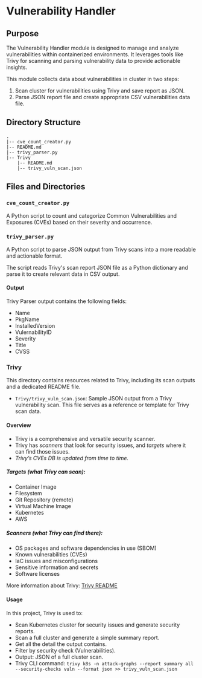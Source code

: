 # Vulnerability Handler

## Purpose

The Vulnerability Handler module is designed to manage and analyze vulnerabilities within containerized environments. It leverages tools like Trivy for scanning and parsing vulnerability data to provide actionable insights.

This module collects data about vulnerabilities in cluster in two steps:
1. Scan cluster for vulnerabilities using Trivy and save report as JSON.
2. Parse JSON report file and create appropriate CSV vulnerabilities data file.


## Directory Structure

```
.
|-- cve_count_creator.py
|-- README.md
|-- trivy_parser.py
|-- Trivy
    |-- README.md
    |-- trivy_vuln_scan.json
```


## Files and Directories

### `cve_count_creator.py`
A Python script to count and categorize Common Vulnerabilities and Exposures (CVEs) based on their severity and occurrence.

### `trivy_parser.py`
A Python script to parse JSON output from Trivy scans into a more readable and actionable format.

The script reads Trivy's scan report JSON file as a Python dictionary and parse it to create relevant data in CSV output.

#### Output 
Trivy Parser output contains the following fields:
* Name
* PkgName
* InstalledVersion
* VulernabilityID
* Severity
* Title
* CVSS


### Trivy

This directory contains resources related to Trivy, including its scan outputs and a dedicated README file.
- `Trivy/trivy_vuln_scan.json`: Sample JSON output from a Trivy vulnerability scan. This file serves as a reference or template for Trivy scan data.

#### Overview

- Trivy is a comprehensive and versatile security scanner.
- Trivy has *scanners* that look for security issues, and *targets* where it can find those issues.
- _Trivy’s CVEs DB is updated from time to time._

##### Targets (what Trivy can scan):
- Container Image
- Filesystem
- Git Repository (remote)
- Virtual Machine Image
- Kubernetes
- AWS

##### Scanners (what Trivy can find there):
- OS packages and software dependencies in use (SBOM)
- Known vulnerabilities (CVEs)
- IaC issues and misconfigurations
- Sensitive information and secrets
- Software licenses

More information about Trivy: [Trivy README](Trivy/README.md)


#### Usage 

In this project, Trivy is used to:

* Scan Kubernetes cluster for security issues and generate security reports.
* Scan a full cluster and generate a simple summary report.
* Get all the detail the output contains.
* Filter by security check (Vulnerabilities).
* Output: JSON of a full cluster scan.
* Trivy CLI command: ``` trivy k8s -n attack-graphs --report summary all --security-checks vuln --format json >> trivy_vuln_scan.json ```
